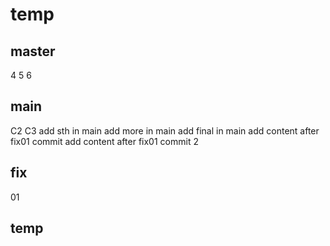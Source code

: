 # temp
## master
4
5
6
## main
C2 C3
add sth in main
add more in main
add final in main
add content after fix01 commit
add content after fix01 commit 2

## fix
01

## temp
